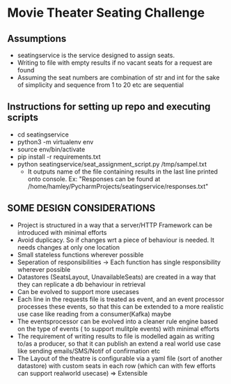 # Movie Theater Seating Challenge

## Assumptions
- seatingservice is the service designed to assign seats.
- Writing to file with empty results if no vacant seats for a request are found
- Assuming the seat numbers are combination of str and int for the sake of simplicity and sequence from 1 to 20 etc are sequential
 
## Instructions for setting up repo and executing scripts
- cd seatingservice
- python3  -m virtualenv env
- source env/bin/activate
- pip install -r requirements.txt
- python seatingservice/seat_assignment_script.py /tmp/sampel.txt
	- It outputs name of the file containing results in the last line printed onto console. Ex: "Responses can be found at /home/hamley/PycharmProjects/seatingservice/responses.txt"

## SOME DESIGN CONSIDERATIONS
- Project is structured in a way that a server/HTTP Framework can be introduced with minimal efforts 
- Avoid duplicacy. So if changes wrt a piece of behaviour is needed. It needs changes at only one location
- Small stateless functions wherever possible
- Seperation of responsibilities -> Each function has single responsibility wherever possible
- Datastores (SeatsLayout, UnavailableSeats) are created in a way that they can replicate a db behaviour in retrieval
- Can be evolved to support more usecases
- Each line in the requests file is treated as event, and an event processor processes these events, so that this can be extended to a more realistic use case like reading from a consumer(Kafka) maybe
- The eventsprocessor can be evolved into a cleaner rule engine based on the type of events ( to support mulitple events) with minimal efforts
- The requirement of writing results to file is modelled again as writing to/as a producer, so that it can publish an extend a real world use case like sending emails/SMS/Notif of confirmation etc
- The Layout of the theatre is configurable via a yaml file (sort of another datastore) with custom seats in each row (which can with few efforts can support realworld usecase) => Extensible  
